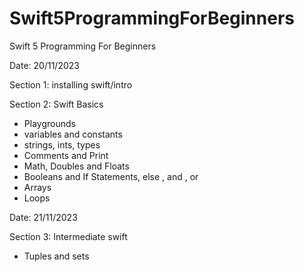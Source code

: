 # Swift5ProgrammingForBeginners
Swift 5 Programming For Beginners

Date: 20/11/2023

Section 1: installing swift/intro

Section 2: Swift Basics
- Playgrounds
- variables and constants
- strings, ints, types
- Comments and Print
- Math, Doubles and Floats
- Booleans and If Statements, else , and , or
-  Arrays
-  Loops

Date: 21/11/2023

Section 3: Intermediate swift
- Tuples and sets
